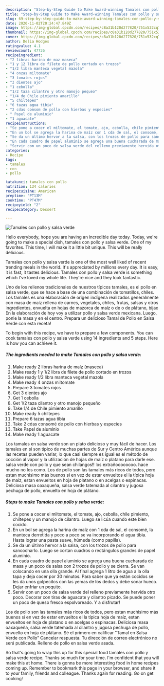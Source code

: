 ```yaml
---
description: "Step-by-Step Guide to Make Award-winning Tamales con pollo y salsa verde"
title: "Step-by-Step Guide to Make Award-winning Tamales con pollo y salsa verde"
slug: 69-step-by-step-guide-to-make-award-winning-tamales-con-pollo-y-salsa-verde
date: 2020-11-02T20:24:47.849Z
image: https://img-global.cpcdn.com/recipes/c8a31b120d277820/751x532cq70/tamales-con-pollo-y-salsa-verde-foto-principal.jpg
thumbnail: https://img-global.cpcdn.com/recipes/c8a31b120d277820/751x532cq70/tamales-con-pollo-y-salsa-verde-foto-principal.jpg
cover: https://img-global.cpcdn.com/recipes/c8a31b120d277820/751x532cq70/tamales-con-pollo-y-salsa-verde-foto-principal.jpg
author: Delia Hodges
ratingvalue: 4.1
reviewcount: 47736
recipeingredient:
- "2 libras harina de maz maseca"
- "1 y 12 libra de filete de pollo cortado en trozos"
- "1/2 libra manteca vegetal mazola"
- "4 onzas miltomate"
- "3 tomates rojos"
- "3 dientes ajo"
- "1 cebolla"
- "1/2 taza cilantro y otro manojo pequeo"
- "1/4 de Chile pimiento amarillo"
- "5 chiltepes"
- "6 tazas agua tibia"
- "2 cdas consom de pollo con hierbas y especies"
- " Papel de aluminio"
- "1 aguacate"
recipeinstructions:
- "Se pone a cocer el miltomate, el tomate, ajo, cebolla, chile pimiento, chiltepes y un manojo de cilantro. Luego se licúa cuando este bien cocido."
- "En un bol se agrega la harina de maíz con 1 cda de sal, el consomé, la manteca derretida y poco a poco se va incorporando el agua tibia. Hasta lograr una pasta suave, húmeda (como papilla)."
- "Se da un último hervor a la salsa, con los trozos de pollo para sancocharlo. Luego se cortan cuadros o rectángulos grandes de papel aluminio."
- "En cada cuadro de papel aluminio se agrega una buena cucharada de masa y un poco de salsa con 2 trozos de pollo y se cierra. Se van colocando en una olla grande. Al final agrega 1 litro de agua a la olla tapa y deja cocer por 30 minutos. Para saber que ya están cocidos se les da unos golpecitos con las yemas de los dedos y debe sonar hueco. Dejar enfriar un poquito."
- "Servir con un poco de salsa verde del relleno previamente hervida otro poco. Decorar con tiras de aguacate y cilantro picado. Se puede poner un poco de queso fresco espolvoreado. Y a disfrutar!"
categories:
- Recipe
tags:
- tamales
- con
- pollo

katakunci: tamales con pollo 
nutrition: 134 calories
recipecuisine: American
preptime: "PT13M"
cooktime: "PT47M"
recipeyield: "2"
recipecategory: Dessert

---
```



![Tamales con pollo y salsa verde](https://img-global.cpcdn.com/recipes/c8a31b120d277820/751x532cq70/tamales-con-pollo-y-salsa-verde-foto-principal.jpg)

Hello everybody, hope you are having an incredible day today. Today, we're going to make a special dish, tamales con pollo y salsa verde. One of my favorites. This time, I will make it a little bit unique. This will be really delicious.

Tamales con pollo y salsa verde is one of the most well liked of recent trending meals in the world. It's appreciated by millions every day. It is easy, it is fast, it tastes delicious. Tamales con pollo y salsa verde is something which I've loved my whole life. They're nice and they look fantastic.

Uno de los rellenos tradicionales de nuestros típicos tamales, es el pollo en salsa verde, que se hace a base de una combinación de tomatillos, chiles. Los tamales es una elaboración de origen indígena realizados generalmente con masa de maíz rellena de carnes, vegetales, chiles, frutas, salsas y otros ingredientes, envuelta en hojas de mazorca de maíz o de o de plátano, bijao En la elaboración de hoy voy a utilizar pollo y salsa verde mexicana. Luego, ponle la masa y en el centro. Prepara un delicioso Tamal de Pollo en Salsa Verde con esta receta!


To begin with this recipe, we have to prepare a few components. You can cook tamales con pollo y salsa verde using 14 ingredients and 5 steps. Here is how you can achieve it.

<!--inarticleads1-->

##### The ingredients needed to make Tamales con pollo y salsa verde:

1. Make ready 2 libras harina de maíz (maseca)
1. Make ready 1 y 1/2 libra de filete de pollo cortado en trozos
1. Make ready 1/2 libra manteca vegetal mazola
1. Make ready 4 onzas miltomate
1. Prepare 3 tomates rojos
1. Get 3 dientes ajo
1. Get 1 cebolla
1. Get 1/2 taza cilantro y otro manojo pequeño
1. Take 1/4 de Chile pimiento amarillo
1. Make ready 5 chiltepes
1. Prepare 6 tazas agua tibia
1. Take 2 cdas consomé de pollo con hierbas y especies
1. Take  Papel de aluminio
1. Make ready 1 aguacate


Los tamales en salsa verde son un plato delicioso y muy fácil de hacer. Los tamales en sí son típico de muchas partes de Sur y Centro América aunque las recetas pueden variar, lo que casi siempre es igual es el método de cocción al vapor y la utilización de hojas de maíz o platano para darle ese. salsa verde con pollo y que sean chilangos!! los extrañoooooooo. hace mucho no los como. Los de pollo son las tamales más ricos de todos, pero estan muchisimo más buenos si en vez de estar envueltos el la típica hoja de maíz, estan envueltos en hoja de platano o en acelgas o espinacas. Deliciosa masa oaxaqueña, salsa verde tatemada al cilantro y jugosa pechuga de pollo, envuelto en hoja de plátano. 

<!--inarticleads2-->

##### Steps to make Tamales con pollo y salsa verde:

1. Se pone a cocer el miltomate, el tomate, ajo, cebolla, chile pimiento, chiltepes y un manojo de cilantro. Luego se licúa cuando este bien cocido.
1. En un bol se agrega la harina de maíz con 1 cda de sal, el consomé, la manteca derretida y poco a poco se va incorporando el agua tibia. Hasta lograr una pasta suave, húmeda (como papilla).
1. Se da un último hervor a la salsa, con los trozos de pollo para sancocharlo. Luego se cortan cuadros o rectángulos grandes de papel aluminio.
1. En cada cuadro de papel aluminio se agrega una buena cucharada de masa y un poco de salsa con 2 trozos de pollo y se cierra. Se van colocando en una olla grande. Al final agrega 1 litro de agua a la olla tapa y deja cocer por 30 minutos. Para saber que ya están cocidos se les da unos golpecitos con las yemas de los dedos y debe sonar hueco. Dejar enfriar un poquito.
1. Servir con un poco de salsa verde del relleno previamente hervida otro poco. Decorar con tiras de aguacate y cilantro picado. Se puede poner un poco de queso fresco espolvoreado. Y a disfrutar!


Los de pollo son las tamales más ricos de todos, pero estan muchisimo más buenos si en vez de estar envueltos el la típica hoja de maíz, estan envueltos en hoja de platano o en acelgas o espinacas. Deliciosa masa oaxaqueña, salsa verde tatemada al cilantro y jugosa pechuga de pollo, envuelto en hoja de plátano. Sé el primero en calificar &#34;Tamal en Salsa Verde con Pollo&#34; Cancelar respuesta. Tu dirección de correo electrónico no será publicada. Relleno de pollo en salsa verde asada. 

So that's going to wrap this up for this special food tamales con pollo y salsa verde recipe. Thanks so much for your time. I'm confident that you will make this at home. There is gonna be more interesting food in home recipes coming up. Remember to bookmark this page in your browser, and share it to your family, friends and colleague. Thanks again for reading. Go on get cooking!

